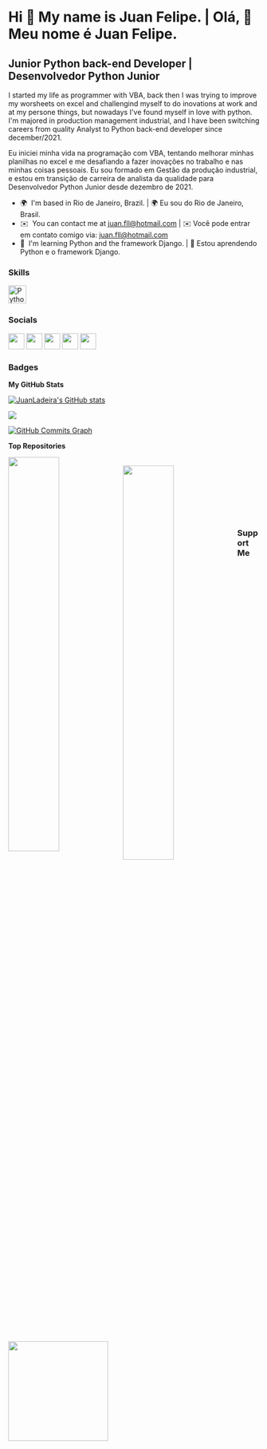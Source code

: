 Hi 👋 My name is **Juan Felipe**. |
Olá, 👋 Meu nome é **Juan Felipe**.
============================

**Junior Python back-end Developer** | **Desenvolvedor Python Junior**
--------------------------------
I started my life as programmer with VBA, back then I was trying to improve my worsheets on excel and challengind myself to do inovations at work and at my persone things, but nowadays I've found myself in love with python. 
I'm majored in production management industrial, and I have been switching careers from quality Analyst to Python back-end developer since december/2021.

Eu iniciei minha vida na programação com VBA, tentando melhorar minhas planilhas no excel e me desafiando a fazer inovações no trabalho e nas minhas coisas pessoais.
Eu sou formado em Gestão da produção industrial, e estou em transição de carreira de analista da qualidade para Desenvolvedor Python Junior desde dezembro de 2021.


* 🌍  I'm based in Rio de Janeiro, Brazil. | 🌍 Eu sou do Rio de Janeiro, Brasil.
* ✉️  You can contact me at [juan.fll@hotmail.com](mailto:juan.fll@hotmail.com) | ✉️ Você pode entrar em contato comigo via: [juan.fll@hotmail.com](mailto:juan.fll@hotmail.com)
* 🧠  I'm learning Python and the framework Django. | 🧠 Estou aprendendo Python e o framework Django.

### Skills

<p align="left">
<a href="https://www.python.org/" target="_blank" rel="noreferrer"><img src="https://raw.githubusercontent.com/danielcranney/readme-generator/main/public/icons/skills/python-colored.svg" width="36" height="36" alt="Python" /></a>
</p>


### Socials

<p align="left"> <a href="https://discord.com/users/INailedit#3450" target="_blank" rel="noreferrer"><img src="https://raw.githubusercontent.com/danielcranney/readme-generator/main/public/icons/socials/discord.svg" width="32" height="32" /></a> <a href="https://www.github.com/JuanLadeira" target="_blank" rel="noreferrer"><img src="https://raw.githubusercontent.com/danielcranney/readme-generator/main/public/icons/socials/github-dark.svg" width="32" height="32" /></a> <a href="http://www.instagram.com/juanfllp" target="_blank" rel="noreferrer"><img src="https://raw.githubusercontent.com/danielcranney/readme-generator/main/public/icons/socials/instagram.svg" width="32" height="32" /></a> <a href="https://www.linkedin.com/in/juan-felipe-6ba4181b3/" target="_blank" rel="noreferrer"><img src="https://raw.githubusercontent.com/danielcranney/readme-generator/main/public/icons/socials/linkedin.svg" width="32" height="32" /></a> <a href="https://www.stackoverflow.com/users/18929606/juan-felipe" target="_blank" rel="noreferrer"><img src="https://raw.githubusercontent.com/danielcranney/readme-generator/main/public/icons/socials/stackoverflow.svg" width="32" height="32" /></a></p>

### Badges

<b>My GitHub Stats</b>

<a href="http://www.github.com/JuanLadeira"><img src="https://github-readme-stats.vercel.app/api?username=JuanLadeira&show_icons=true&hide=&count_private=true&title_color=6366f1&text_color=14b8a6&icon_color=6366f1&bg_color=181824&hide_border=true&show_icons=true" alt="JuanLadeira's GitHub stats" /></a>

<a href="http://www.github.com/JuanLadeira"><img src="https://github-readme-streak-stats.herokuapp.com/?user=JuanLadeira&stroke=14b8a6&background=181824&ring=6366f1&fire=6366f1&currStreakNum=14b8a6&currStreakLabel=6366f1&sideNums=14b8a6&sideLabels=14b8a6&dates=14b8a6&hide_border=true" /></a>

<a href="http://www.github.com/JuanLadeira"><img src="https://activity-graph.herokuapp.com/graph?username=JuanLadeira&bg_color=181824&color=14b8a6&line=6366f1&point=14b8a6&area_color=181824&area=true&hide_border=true&custom_title=GitHub%20Commits%20Graph" alt="GitHub Commits Graph" /></a>

<b>Top Repositories</b>

<div width="100%" align="center"><a href="https://github.com/JuanLadeira/pythonbirds" align="left"><img align="left" width="45%" src="https://github-readme-stats.vercel.app/api/pin/?username=JuanLadeira&repo=pythonbirds&title_color=6366f1&text_color=14b8a6&icon_color=6366f1&bg_color=181824&hide_border=true&locale=en" /></a></div><br/>
<div width="100%" align="center"><a href="https://github.com/JuanLadeira/netflix" align="left"><img align="left" width="45%" src="https://github-readme-stats.vercel.app/api/pin/?username=JuanLadeira&repo=&title_netflix&bg_color=6366f1&text_color=14b8a6&icon_color=6366f1&bg_color=181824&hide_border=true&locale=en" /></a></div><br 
/><br /><br /><br /><br /><br />

### Support Me

<a href="https://www.buymeacoffee.com/ladeirajuan"><img src="https://cdn.buymeacoffee.com/buttons/v2/default-yellow.png" width="200" /></a>
